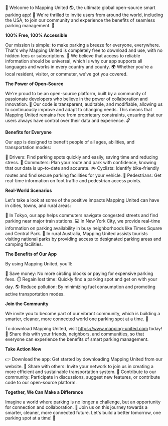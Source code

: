 🚀 Welcome to Mapping United 🌎, the ultimate global open-source smart parking app! 🤩 We're thrilled to invite users from around the world, including the USA, to join our community and experience the benefits of seamless parking management. 💨

**100% Free, 100% Accessible**

Our mission is simple: to make parking a breeze for everyone, everywhere. That's why Mapping United is completely free to download and use, with no hidden fees or subscriptions. 🎉 We believe that access to reliable information should be universal, which is why our app supports all languages and works in every country and county. 🌍 Whether you're a local resident, visitor, or commuter, we've got you covered.

**The Power of Open-Source**

We're proud to be an open-source platform, built by a community of passionate developers who believe in the power of collaboration and innovation. 🤝 Our code is transparent, auditable, and modifiable, allowing us to continuously improve and adapt to changing needs. This means that Mapping United remains free from proprietary constraints, ensuring that our users always have control over their data and experience. 🔓

**Benefits for Everyone**

Our app is designed to benefit people of all ages, abilities, and transportation modes:

🚗 Drivers: Find parking spots quickly and easily, saving time and reducing stress.
🚌 Commuters: Plan your route and park with confidence, knowing that our data is up-to-date and accurate.
🚲 Cyclists: Identify bike-friendly routes and find secure parking facilities for your vehicle.
👣 Pedestrians: Get real-time information on foot traffic and pedestrian access points.

**Real-World Scenarios**

Let's take a look at some of the positive impacts Mapping United can have in cities, towns, and rural areas:

🌆 In Tokyo, our app helps commuters navigate congested streets and find parking near major train stations.
💻 In New York City, we provide real-time information on parking availability in busy neighborhoods like Times Square and Central Park.
🚗 In rural Australia, Mapping United assists tourists visiting national parks by providing access to designated parking areas and camping facilities.

**The Benefits of Our App**

By using Mapping United, you'll:

💸 Save money: No more circling blocks or paying for expensive parking fees.
⏱️ Regain lost time: Quickly find a parking spot and get on with your day.
🌎 Reduce pollution: By minimizing fuel consumption and promoting active transportation modes.

**Join the Community**

We invite you to become part of our vibrant community, which is building a smarter, cleaner, more connected world one parking spot at a time. 🌟

To download Mapping United, visit https://www.mapping-united.com today! 📲 Share this with your friends, neighbors, and communities, so that everyone can experience the benefits of smart parking management.

**Take Action Now**

👉 Download the app: Get started by downloading Mapping United from our website.
🤝 Share with others: Invite your network to join us in creating a more efficient and sustainable transportation system.
💬 Contribute to our community: Participate in discussions, suggest new features, or contribute code to our open-source platform.

**Together, We Can Make a Difference**

Imagine a world where parking is no longer a challenge, but an opportunity for connection and collaboration. 🌈 Join us on this journey towards a smarter, cleaner, more connected future. Let's build a better tomorrow, one parking spot at a time! 💪